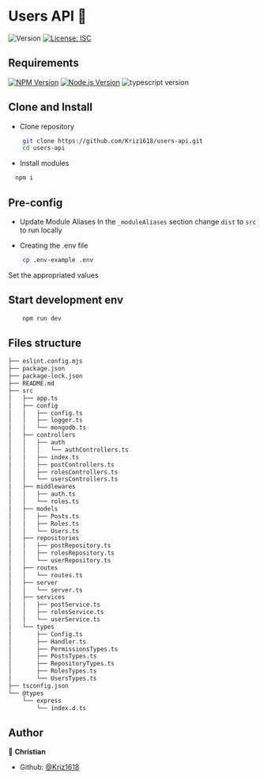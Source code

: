 # Users API 👋
![Version](https://img.shields.io/badge/version-1.0.0-blue.svg?cacheSeconds=2592000)
[![License: ISC](https://img.shields.io/badge/License-ISC-yellow.svg)](#)


## Requirements
[![NPM Version](https://img.shields.io/badge/npm-10.9.0-blue.svg)](https://www.npmjs.com/)
[![Node.js Version](https://img.shields.io/badge/Node.js-22.12.0-brightgreen.svg)](https://nodejs.org/)
![typescript version](https://img.shields.io/badge/typescript-5.8.3-brightgreen)


## Clone and Install

* Clone repository
```sh
	git clone https://github.com/Kriz1618/users-api.git
    cd users-api
```

* Install modules
```sh
  npm i
```

## Pre-config

* Update Module Aliases
In the `_moduleAliases` section change `dist` to `src` to run locally


* Creating the .env file
```sh
    cp .env-example .env
```
Set the appropriated values


## Start development env

```sh
    npm run dev
```

## Files structure

```sh
├── eslint.config.mjs
├── package.json
├── package-lock.json
├── README.md
├── src
│   ├── app.ts
│   ├── config
│   │   ├── config.ts
│   │   ├── logger.ts
│   │   └── mongodb.ts
│   ├── controllers
│   │   ├── auth
│   │   │   └── authControllers.ts
│   │   ├── index.ts
│   │   ├── postControllers.ts
│   │   ├── rolesControllers.ts
│   │   └── usersControllers.ts
│   ├── middlewares
│   │   ├── auth.ts
│   │   └── roles.ts
│   ├── models
│   │   ├── Posts.ts
│   │   ├── Roles.ts
│   │   └── Users.ts
│   ├── repositories
│   │   ├── postRepository.ts
│   │   ├── rolesRepository.ts
│   │   └── userRepository.ts
│   ├── routes
│   │   └── routes.ts
│   ├── server
│   │   └── server.ts
│   ├── services
│   │   ├── postService.ts
│   │   ├── rolesService.ts
│   │   └── userService.ts
│   └── types
│       ├── Config.ts
│       ├── Handler.ts
│       ├── PermissionsTypes.ts
│       ├── PostsTypes.ts
│       ├── RepositoryTypes.ts
│       ├── RolesTypes.ts
│       └── UsersTypes.ts
├── tsconfig.json
└── @types
    └── express
        └── index.d.ts
```

## Author

👤 **Christian**

* Github: [@Kriz1618](https://github.com/Kriz1618)



